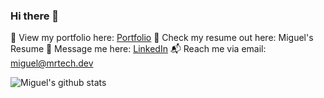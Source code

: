 ### Hi there 👋

👀 View my portfolio here:  [Portfolio](http://mrtech.dev)
📃 Check my resume out here: Miguel's Resume
💬 Message me here:  [LinkedIn](https://www.linkedin.com/in/miguel-ramos-developer/)
📬 Reach me via email:  [miguel@mrtech.dev](mailto:miguel@mrtech.dev)

![Miguel's github stats](https://github-readme-stats.vercel.app/api?username=miguelr215&show_icons=true&theme=dark)

<!--
**miguelr215/miguelr215** is a ✨ _special_ ✨ repository because its `README.md` (this file) appears on your GitHub profile.

Here are some ideas to get you started:

- 🔭 I’m currently working on ...
- 🌱 I’m currently learning ...
- 👯 I’m looking to collaborate on ...
- 🤔 I’m looking for help with ...
- 💬 Ask me about ...
- 📫 How to reach me: ...
- 😄 Pronouns: ...
- ⚡ Fun fact: ...
-->
